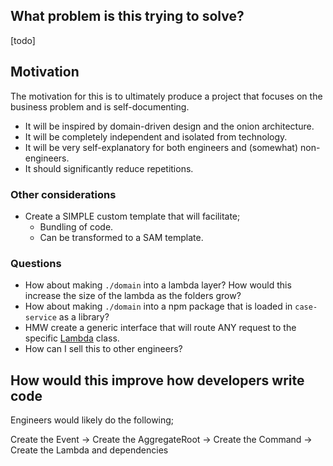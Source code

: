 ## What problem is this trying to solve?
[todo]

## Motivation

The motivation for this is to ultimately produce a project that focuses on the business problem and is self-documenting. 

* It will be inspired by domain-driven design and the onion architecture.
* It will be completely independent and isolated from technology.
* It will be very self-explanatory for both engineers and (somewhat) non-engineers.
* It should significantly reduce repetitions.

### Other considerations
* Create a SIMPLE custom template that will facilitate;
    - Bundling of code.
    - Can be transformed to a SAM template.

### Questions
* How about making `./domain` into a lambda layer? How would this increase the size of the lambda as the folders grow?
* How about making `./domain` into a npm package that is loaded in `case-service` as a library?
* HMW create a generic interface that will route ANY request to the specific [Lambda](src/base/lambda.ts) class.
* How can I sell this to other engineers? 


## How would this improve how developers write code

Engineers would likely do the following;

Create the Event -> Create the AggregateRoot -> Create the Command -> Create the Lambda and dependencies
